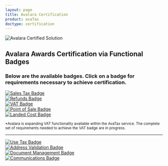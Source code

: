 ```yaml
---
layout: page
title: Avalara Certification
product: avaTax
doctype: certification
---
```

 <div class="row padding-top">
    <div class="col-sm-2">
      <img src="/public/images/devdot/badges/GENERIC.svg" class="img-responsive" alt="Avalara Certified Solution">
    </div>
    <div class="col-sm-10 padding-top">
      <h2>Avalara Awards Certification via Functional Badges</h2>
      <h3>Below are the available badges. Click on a badge for requirements necessary to achieve certification.</h3>
		 <div class="row">
		    <div class="col-sm-2">
		      <a href="sales-tax-badge"><img src="/public/images/devdot/badges/SALESTAX.svg" class="img-responsive" alt="Sales Tax Badge"></a>
		    </div>
		     <div class="col-sm-2">
		      <a href="refunds-credit-memos-badge"><img src="/public/images/devdot/badges/Refunds.SVG" class="img-responsive" alt="Refunds Badge"></a>
		    </div>
		    <div class="col-sm-2">
		      <a href="VAT-badge"><img src="/public/images/devdot/badges/VAT.SVG" class="img-responsive" alt="VAT Badge"></a>
		    </div>
		    <div class="col-sm-2">
		       <a href="point-of-sale-badge"><img src="/public/images/devdot/badges/POINTOFSALE.svg" class="img-responsive" alt="Point of Sale Badge"></a>
		    </div>
		 </div>
		 <div class="row">
		    <div class="col-sm-2">
		       <a href="customs-duty-and-import-tax-badge"><img src="/public/images/devdot/badges/CustomsDutyImportTax.svg" class="img-responsive" alt="Landed Cost Badge"></a>
		    </div>
		  </div>
		 <div calss="row">
		<p><small>*Avalara is expanding VAT functionality available within the AvaTax service. The complete set of requirements needed to achieve the VAT badge are in progress.</small></p>
		</div>
<hr>
		<div class="row padding-bottom">
		    <div class="col-sm-2">
		       <a href="use-tax-badge"><img src="/public/images/devdot/badges/USETAX.svg" class="img-responsive" alt="Use Tax Badge"></a>
		    </div>
		    <div class="col-sm-2">
		       <a href="address-validation-badge"><img src="/public/images/devdot/badges/AddressValidation.svg" class="img-responsive" alt="Address Validation Badge"></a>
		    </div>
		    <div class="col-sm-2">
		       <a href="document-management-badge"><img src="/public/images/devdot/badges/DocumentManagement.svg" class="img-responsive" alt="Document Management Badge"></a>
		    </div>
		    <div class="col-sm-2">
		      <a href="communication-badge"><img src="/public/images/devdot/badges/COMMS.svg" class="img-responsive" alt="Communications Badge"></a>
		    </div>
		</div>
     </div>
 </div>

